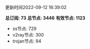更新时间2022-09-12 16:39:02

**总订阅: 73**
**总节点: 3446**
**有效节点: 1123**
- ss节点: 729
- v2ray节点: 300
- trojan节点: 94
